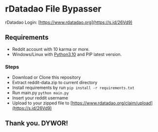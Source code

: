 # rDatadao File Bypasser
rDatadao Login: [https://www.rdatadao.org](https://s.id/26Vd9)
## Requirements
- Reddit account with 10 karma or more.
- Windows/Linux with [Python3.10](https://www.python.org/downloads/release/python-3124/) and PIP latest version.
### Steps
- Download or Clone this repository
- Extract reddit-data.zip to current directory
- Install requirements by run `pip install -r requirements.txt`
- Run main.py `python main.py`
- Insert your reddit username
- Upload to your zipped file to [https://www.rdatadao.org/claim/upload](https://s.id/26Vd9)
## Thank you. DYWOR!
